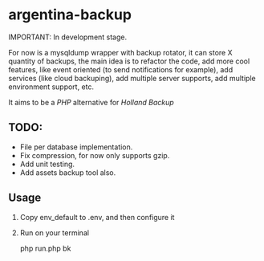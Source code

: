 # argentina-backup

IMPORTANT: In development stage.

For now is a mysqldump wrapper with backup rotator, it can store X quantity of backups, the main idea is to refactor the code, add more cool features, like event oriented (to send notifications for example), add services (like cloud backuping), add multiple server supports, add multiple environment support, etc.

It aims to be a *PHP* alternative for *Holland Backup*

## TODO:
 - File per database implementation.
 - Fix compression, for now only supports gzip.
 - Add unit testing.
 - Add assets backup tool also.
 
 
## Usage

1) Copy env_default to .env, and then configure it

2) Run on your terminal 

    php run.php bk
